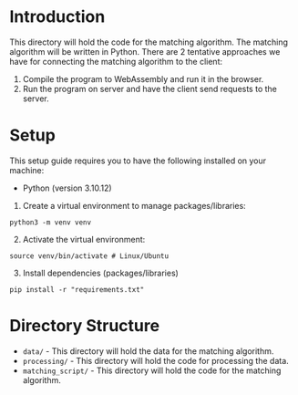# Introduction
This directory will hold the code for the matching algorithm. The matching algorithm will be written in Python. There are 2 tentative approaches we have for connecting
the matching algorithm to the client:

1. Compile the program to WebAssembly and run it in the browser.
2. Run the program on server and have the client send requests to the server.

# Setup

This setup guide requires you to have the following installed on your machine:
 - Python (version 3.10.12)

1. Create a virtual environment to manage packages/libraries:
```
python3 -m venv venv
```

2. Activate the virtual environment:
```
source venv/bin/activate # Linux/Ubuntu
```

3. Install dependencies (packages/libraries)
```
pip install -r "requirements.txt"
```

# Directory Structure
* `data/` - This directory will hold the data for the matching algorithm.
* `processing/` - This directory will hold the code for processing the data.
* `matching_script/` - This directory will hold the code for the matching algorithm.